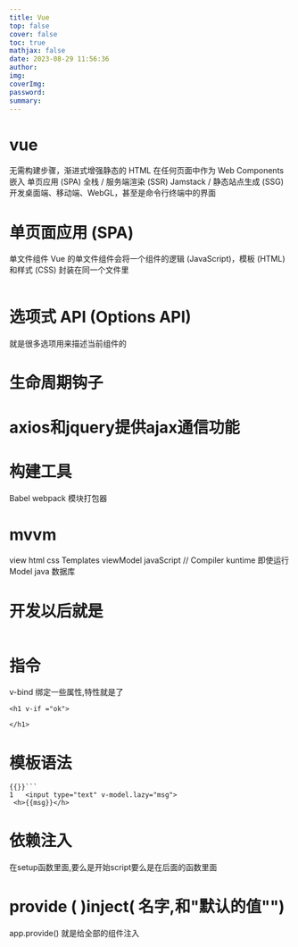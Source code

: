 ```yaml
---
title: Vue
top: false
cover: false
toc: true
mathjax: false
date: 2023-08-29 11:56:36
author:
img:
coverImg:
password:
summary:
---
```


# vue
无需构建步骤，渐进式增强静态的 HTML
在任何页面中作为 Web Components 嵌入
单页应用 (SPA)
全栈 / 服务端渲染 (SSR)
Jamstack / 静态站点生成 (SSG)
开发桌面端、移动端、WebGL，甚至是命令行终端中的界面

# 单页面应用 (SPA)
单文件组件
Vue 的单文件组件会将一个组件的逻辑 (JavaScript)，模板 (HTML) 和样式 (CSS) 封装在同一个文件里
```

```
# 选项式 API (Options API)
就是很多选项用来描述当前组件的

# 生命周期钩子 

# axios和jquery提供ajax通信功能

# 构建工具 
Babel webpack 模块打包器

# mvvm
view html css Templates 
viewModel javaScript // Compiler kuntime 即使运行
Model java 数据库

# 开发以后就是
```angular2html

```
# 指令
v-bind 绑定一些属性,特性就是了 
```angular2html
<h1 v-if ="ok">
    
</h1>
```
# 模板语法
 ```
 {{}}```
1   <input type="text" v-model.lazy="msg">
  <h>{{msg}}</h>
```
# 依赖注入
在setup函数里面,要么是开始script要么是在后面的函数里面
# provide ( )inject( 名字,和"默认的值"")
app.provide() 就是给全部的组件注入


